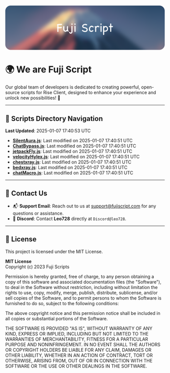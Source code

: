 ![Banner](.github/b.webp)

# 🌍 **We are Fuji Script**

Our global team of developers is dedicated to creating powerful, open-source scripts for Rise Client, designed to enhance your experience and unlock new possibilities! 🌟

---
<!-- SCRIPTS_NAVIGATION_START -->
## 📂 **Scripts Directory Navigation**

**Last Updated**: 2025-01-07 17:40:53 UTC

- **[SilentAura.js](scripts/SilentAura.js)**: Last modified on 2025-01-07 17:40:51 UTC
- **[ChatBypass.js](scripts/ChatBypass.js)**: Last modified on 2025-01-07 17:40:51 UTC
- **[jetpackFly.js](scripts/jetpackFly.js)**: Last modified on 2025-01-07 17:40:51 UTC
- **[velocityHylex.js](scripts/velocityHylex.js)**: Last modified on 2025-01-07 17:40:51 UTC
- **[chestxray.js](scripts/chestxray.js)**: Last modified on 2025-01-07 17:40:51 UTC
- **[bedxray.js](scripts/bedxray.js)**: Last modified on 2025-01-07 17:40:51 UTC
- **[chatMacro.js](scripts/chatMacro.js)**: Last modified on 2025-01-07 17:40:51 UTC

<!-- SCRIPTS_NAVIGATION_END -->

---

## 💬 **Contact Us**  
- 📬 **Support Email**: Reach out to us at [support@fujiscript.com](mailto:support@fujiscript.com) for any questions or assistance.  
- 💬 **Discord**: Contact **Leo728** directly at `Discord@leo728`.

---

## 📜 **License**

This project is licensed under the MIT License.  

**MIT License**  
Copyright (c) 2023 Fuji Scripts  

Permission is hereby granted, free of charge, to any person obtaining a copy of this software and associated documentation files (the "Software"), to deal in the Software without restriction, including without limitation the rights to use, copy, modify, merge, publish, distribute, sublicense, and/or sell copies of the Software, and to permit persons to whom the Software is furnished to do so, subject to the following conditions:  

The above copyright notice and this permission notice shall be included in all copies or substantial portions of the Software.  

THE SOFTWARE IS PROVIDED "AS IS", WITHOUT WARRANTY OF ANY KIND, EXPRESS OR IMPLIED, INCLUDING BUT NOT LIMITED TO THE WARRANTIES OF MERCHANTABILITY, FITNESS FOR A PARTICULAR PURPOSE AND NONINFRINGEMENT. IN NO EVENT SHALL THE AUTHORS OR COPYRIGHT HOLDERS BE LIABLE FOR ANY CLAIM, DAMAGES OR OTHER LIABILITY, WHETHER IN AN ACTION OF CONTRACT, TORT OR OTHERWISE, ARISING FROM, OUT OF OR IN CONNECTION WITH THE SOFTWARE OR THE USE OR OTHER DEALINGS IN THE SOFTWARE.  
